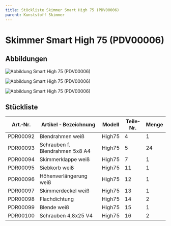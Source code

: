 ```yaml
---
title: Stückliste Skimmer Smart High 75 (PDV00006)
parent: Kunststoff Skimmer
---
```


# Skimmer Smart High 75 (PDV00006)

## Abbildungen

![Abbildung Smart High 75 (PDV00006)](https://bilgery-solutions.github.io/fluidra-support/einbauteile/skimmer/kunststoff/smart-high-75/smart-high-75_abbildung.png)

![Abbildung Smart High 75 (PDV00006)](https://bilgery-solutions.github.io/fluidra-support/einbauteile/skimmer/kunststoff/smart-high-75/smart-high-75_explosionszeichnung.png)

![Abbildung Smart High 75 (PDV00006)](https://bilgery-solutions.github.io/fluidra-support/einbauteile/skimmer/kunststoff/smart-high-75/smart-high-75_mass-zeichnung.png)

## Stückliste

|Art.‐Nr.|Artikel ‐ Bezeichnung|Modell|Teile‐Nr.|Menge|
|---|---|---|---|---|
|PDR00092|Blendrahmen weiß|High75|4|1|
|PDR00093|Schrauben f. Blendrahmen 5x8 A4|High75|5|24|
|PDR00094|Skimmerklappe weiß|High75|7|1|
|PDR00095|Siebkorb weiß|High75|11|1|
|PDR00096|Höhenverlängerung weiß|High75|12|1|
|PDR00097|Skimmerdeckel weiß|High75|13|1|
|PDR00098|Flachdichtung|High75|14|2|
|PDR00099|Blende weiß|High75|15|1|
|PDR00100|Schrauben 4,8x25 V4|High75|16|2|
